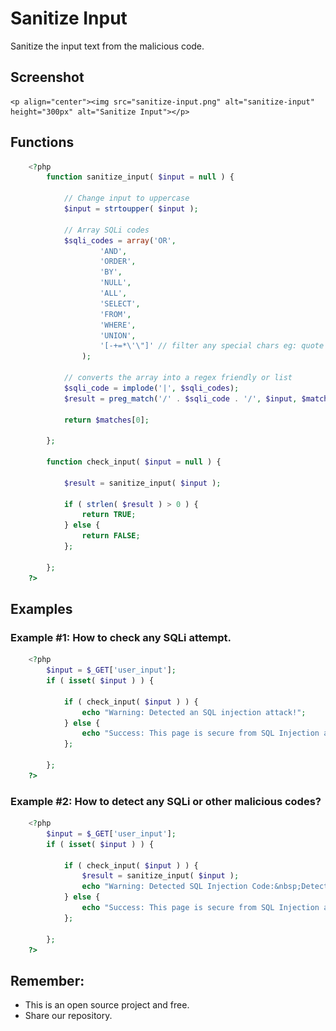 # Sanitize Input
 Sanitize the input text from the malicious code.

## Screenshot
    <p align="center"><img src="sanitize-input.png" alt="sanitize-input" height="300px" alt="Sanitize Input"></p>


## Functions
```php
    <?php
        function sanitize_input( $input = null ) {
            
            // Change input to uppercase
            $input = strtoupper( $input );

            // Array SQLi codes
            $sqli_codes = array('OR',
                    'AND',
                    'ORDER',
                    'BY',
                    'NULL',
                    'ALL',
                    'SELECT',
                    'FROM',
                    'WHERE',
                    'UNION',
                    '[-+=*\'\"]' // filter any special chars eg: quote & double quotes
                );
            
            // converts the array into a regex friendly or list
            $sqli_code = implode('|', $sqli_codes);
            $result = preg_match('/' . $sqli_code . '/', $input, $matches);

            return $matches[0];

        };

        function check_input( $input = null ) {

            $result = sanitize_input( $input );

            if ( strlen( $result ) > 0 ) {
                return TRUE;
            } else {
                return FALSE;
            };

        };
    ?>
```

## Examples

### Example #1: How to check any SQLi attempt.

```php
    <?php
    	$input = $_GET['user_input'];
        if ( isset( $input ) ) {

            if ( check_input( $input ) ) {
                echo "Warning: Detected an SQL injection attack!";
            } else {
                echo "Success: This page is secure from SQL Injection attacks.";
            };

        };
    ?>
```

### Example #2: How to detect any SQLi or other malicious codes?

```php
    <?php
    	$input = $_GET['user_input'];
        if ( isset( $input ) ) {

            if ( check_input( $input ) ) {
                $result = sanitize_input( $input );
                echo "Warning: Detected SQL Injection Code:&nbsp;Detected SQL Injection Code:&nbsp; <span style='background-color:#333;color:#fff;'>&nbsp;{$result}&nbsp;</span>";
            } else {
                echo "Success: This page is secure from SQL Injection attacks.";
            };

        };
    ?>
```

## Remember:

* This is an open source project and free.
* Share our repository.

